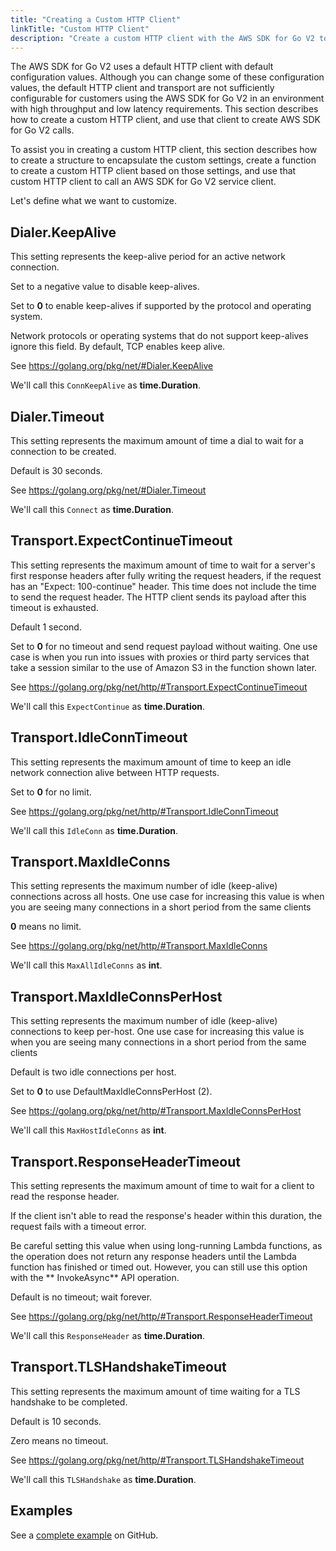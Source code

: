 ```yaml
---
title: "Creating a Custom HTTP Client"
linkTitle: "Custom HTTP Client"
description: "Create a custom HTTP client with the AWS SDK for Go V2 to specify custom timeout values."
---
```


The AWS SDK for Go V2 uses a default HTTP client with default configuration values. Although you can change some of
these configuration values, the default HTTP client and transport are not sufficiently configurable for customers using
the AWS SDK for Go V2 in an environment with high throughput and low latency requirements. This section describes how to create a
custom HTTP client, and use that client to create AWS SDK for Go V2 calls.

To assist you in creating a custom HTTP client, this section describes how to create a structure to encapsulate the
custom settings, create a function to create a custom HTTP client based on those settings, and use that custom HTTP
client to call an AWS SDK for Go V2 service client.

Let's define what we want to customize.

## Dialer.KeepAlive

This setting represents the keep-alive period for an active network connection.

Set to a negative value to disable keep-alives.

Set to **0** to enable keep-alives if supported by the protocol and operating system.

Network protocols or operating systems that do not support keep-alives ignore this field. By default, TCP enables keep
alive.

See <https://golang.org/pkg/net/#Dialer.KeepAlive>

We'll call this ``ConnKeepAlive`` as **time.Duration**.

## Dialer.Timeout

This setting represents the maximum amount of time a dial to wait for a connection to be created.

Default is 30 seconds.

See <https://golang.org/pkg/net/#Dialer.Timeout>

We'll call this ``Connect`` as **time.Duration**.

## Transport.ExpectContinueTimeout

This setting represents the maximum amount of time to wait for a server's first response headers after fully writing the
request headers, if the request has an "Expect: 100-continue" header. This time does not include the time to send the
request header. The HTTP client sends its payload after this timeout is exhausted.

Default 1 second.

Set to **0** for no timeout and send request payload without waiting. One use case is when you run into issues with
proxies or third party services that take a session similar to the use of Amazon S3 in the function shown later.

See <https://golang.org/pkg/net/http/#Transport.ExpectContinueTimeout>

We'll call this ``ExpectContinue`` as **time.Duration**.

## Transport.IdleConnTimeout

This setting represents the maximum amount of time to keep an idle network connection alive between HTTP requests.

Set to **0** for no limit.

See <https://golang.org/pkg/net/http/#Transport.IdleConnTimeout>

We'll call this ``IdleConn`` as **time.Duration**.

## Transport.MaxIdleConns

This setting represents the maximum number of idle (keep-alive) connections across all hosts. One use case for
increasing this value is when you are seeing many connections in a short period from the same clients

**0** means no limit.

See <https://golang.org/pkg/net/http/#Transport.MaxIdleConns>

We'll call this ``MaxAllIdleConns`` as **int**.

## Transport.MaxIdleConnsPerHost

This setting represents the maximum number of idle (keep-alive) connections to keep per-host. One use case for
increasing this value is when you are seeing many connections in a short period from the same clients

Default is two idle connections per host.

Set to **0** to use DefaultMaxIdleConnsPerHost (2).

See <https://golang.org/pkg/net/http/#Transport.MaxIdleConnsPerHost>

We'll call this ``MaxHostIdleConns`` as **int**.

## Transport.ResponseHeaderTimeout

This setting represents the maximum amount of time to wait for a client to read the response header.

If the client isn't able to read the response's header within this duration, the request fails with a timeout error.

Be careful setting this value when using long-running Lambda functions, as the operation does not return any response
headers until the Lambda function has finished or timed out. However, you can still use this option with the **
InvokeAsync** API operation.

Default is no timeout; wait forever.

See <https://golang.org/pkg/net/http/#Transport.ResponseHeaderTimeout>

We'll call this ``ResponseHeader`` as **time.Duration**.

## Transport.TLSHandshakeTimeout

This setting represents the maximum amount of time waiting for a TLS handshake to be completed.

Default is 10 seconds.

Zero means no timeout.

See <https://golang.org/pkg/net/http/#Transport.TLSHandshakeTimeout>

We'll call this ``TLSHandshake`` as **time.Duration**.

## Examples

See
a [complete example](https://github.com/awsdocs/aws-doc-sdk-examples/blob/master/go/s3/CustomClient/CustomHttpClient.go)
on GitHub.

